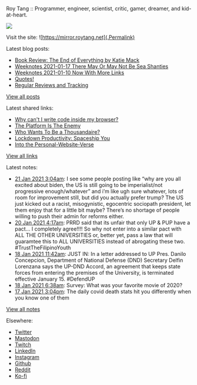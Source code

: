 Roy Tang :: Programmer, engineer, scientist, critic, gamer, dreamer, and kid-at-heart.

![](https://roytang.net/img/profile.jpg)

Visit the site: ![https://mirror.roytang.net](.Permalink)

Latest blog posts:
    

- [Book Review: The End of Everything by Katie Mack](https://mirror.roytang.net/2021/01/book-review-the-end-of-everything-by-katie-mack/)
- [Weeknotes 2021-01-17 There May Or May Not Be Sea Shanties](https://mirror.roytang.net/2021/01/weeknotes-2021-01-17/)
- [Weeknotes 2021-01-10 Now With More Links](https://mirror.roytang.net/2021/01/weeknotes-2021-01-10/)
- [Quotes!](https://mirror.roytang.net/2021/01/quotes/)
- [Regular Reviews and Tracking](https://mirror.roytang.net/2021/01/regular-reviews-and-tracking/)

[View all posts](https://mirror.roytang.net/blog)

Latest shared links:
    

- [Why can&#39;t I write code inside my browser?](https://mirror.roytang.net/2021/01/why-cant-i-write-code-inside-my-browser/)
- [The Platform Is The Enemy](https://mirror.roytang.net/2021/01/the-platform-is-the-enemy/)
- [Who Wants To Be a Thousandaire?](https://mirror.roytang.net/2021/01/who-wants-to-be-a-thousandaire/)
- [Lockdown Productivity: Spaceship You](https://mirror.roytang.net/2021/01/lockdown-productivity-spaceship-you/)
- [Into the Personal-Website-Verse](https://mirror.roytang.net/2021/01/into-the-personal-website-verse/)

[View all links](https://mirror.roytang.net/links)

Latest notes:
    

- [21 Jan 2021 3:04am](https://mirror.roytang.net/2021/01/1352089564244938754/): I see some people posting like &ldquo;why are you all excited about biden, the US is still going to be imperialist/not progressive enough/whatever&rdquo; and i&rsquo;m like ugh sure whatever, lots of room for improvement still, but did you actually prefer trump?
The US just kicked out a racist, misogynistic, egocentric sociopath president, let them enjoy that for a little bit maybe? There&rsquo;s no shortage of people willing to push their admin for reforms either.
- [20 Jan 2021 4:17am](https://mirror.roytang.net/2021/01/1351745725428768769/): PRRD said that its unfair that only UP &amp; PUP have a pact&hellip; I completely agree!!!! So why not enter into a similar pact with ALL THE OTHER UNIVERSITIES or, better yet, pass a law that will guaramtee this to ALL UNIVERSITIES instead of abrogating these two. #TrustTheFilipinoYouth
- [18 Jan 2021 11:42am](https://mirror.roytang.net/2021/01/1351132929196511240/): JUST IN: In a letter addressed to UP Pres. Danilo Concepcion, Department of National Defense (DND) Secretary Delfin Lorenzana says the UP-DND Accord, an agreement that keeps state forces from entering the premises of the University, is terminated effective January 15. #DefendUP
- [18 Jan 2021 6:38am](https://mirror.roytang.net/2021/01/763b493ae866e86f9f0fdff5202e072e/): Survey: What was your favorite movie of 2020?
- [17 Jan 2021 3:04pm](https://mirror.roytang.net/2021/01/1350821282380615682/): The daily covid death stats hit you differently when you know one of them

[View all notes](https://mirror.roytang.net/notes)

Elsewhere:

- [Twitter](https://twitter.com/roytang)
- [Mastodon](https://mastodon.technology/@roytang)
- [Twitch](https://twitch.tv/twitchyroy)
- [LinkedIn](https://www.linkedin.com/in/roytang)
- [Instagram](https://instagram.com/roytang0400)
- [Github](https://github.com/roytang)
- [Reddit](https://reddit.com/u/hungryroy)
- [Ko-fi](https://ko-fi.com/roytang)